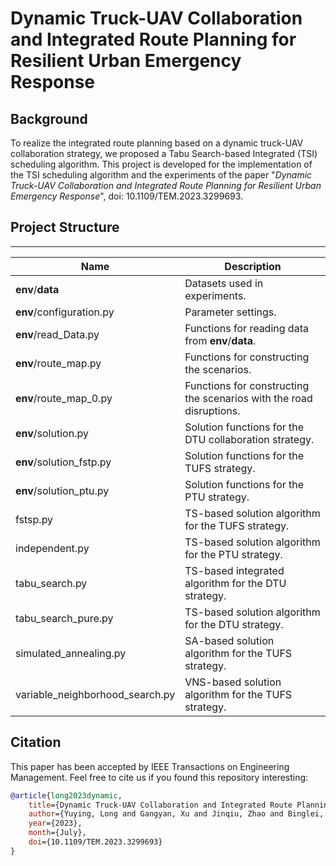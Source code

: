# Dynamic Truck-UAV Collaboration and Integrated Route Planning for Resilient Urban Emergency Response
## Background
To realize the integrated route planning based on a dynamic truck-UAV collaboration strategy, we proposed a Tabu Search-based Integrated (TSI) scheduling algorithm. This project is developed for the implementation of the TSI scheduling algorithm and the experiments of the paper "_Dynamic Truck-UAV Collaboration and Integrated Route Planning for Resilient Urban Emergency Response_", doi: 10.1109/TEM.2023.3299693.

## Project Structure
-----------------

| Name                               | Description                                                  |
| ---------------------------------- | ------------------------------------------------------------ |
| **env**/**data**             | Datasets used in experiments.              |
| **env**/configuration.py         | Parameter settings.                                 |
| **env**/read_Data.py            | Functions for reading data from **env**/**data**.                            |
| **env**/route_map.py            | Functions for constructing the scenarios.                      |
| **env**/route_map_0.py            | Functions for constructing the scenarios with the road disruptions.|
| **env**/solution.py                        | Solution functions for the DTU collaboration strategy.        |
| **env**/solution_fstp.py                        | Solution functions for the TUFS strategy.        |
| **env**/solution_ptu.py                        | Solution functions for the PTU strategy.        |
| fstsp.py       | TS-based solution algorithm for the TUFS strategy.                                |
| independent.py       | TS-based solution algorithm for the PTU strategy.                                |
| tabu_search.py       | TS-based integrated algorithm for the DTU strategy.                                |
| tabu_search_pure.py       | TS-based solution algorithm for the DTU strategy.        |
| simulated_annealing.py       | SA-based solution algorithm for the TUFS strategy.        |
| variable_neighborhood_search.py       | VNS-based solution algorithm for the TUFS strategy.        |

## Citation
This paper has been accepted by IEEE Transactions on Engineering Management. Feel free to cite us if you found this repository interesting:
```bibtex
@article{long2023dynamic,
    title={Dynamic Truck-UAV Collaboration and Integrated Route Planning for Resilient Urban Emergency Response},
    author={Yuying, Long and Gangyan, Xu and Jinqiu, Zhao and Binglei, Xie and Meng, Fang},
    year={2023},
    month={July},
    doi={10.1109/TEM.2023.3299693}
}
```
